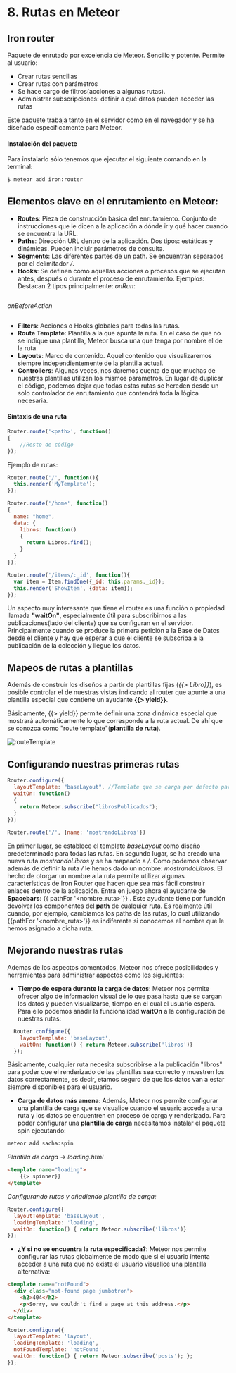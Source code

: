 # 8. Rutas en Meteor

## Iron router

Paquete de enrutado por excelencia de Meteor. Sencillo y potente. Permite al usuario:
- Crear rutas sencillas
- Crear rutas con parámetros
- Se hace cargo de filtros(acciones a algunas rutas).
- Administrar subscripciones: definir a qué datos pueden acceder las rutas

Este paquete trabaja tanto en el servidor como en el navegador y se ha diseñado específicamente para Meteor.

#### Instalación del paquete
Para instalarlo sólo tenemos que ejecutar el siguiente comando en la terminal:

```bash
$ meteor add iron:router
```
## Elementos clave en el enrutamiento en Meteor:
- **Routes**: Pieza de construcción básica del enrutamiento. Conjunto de instrucciones que le dicen a la aplicación a dónde ir y qué hacer cuando se encuentra la URL.
- **Paths**: Dirección URL dentro de la aplicación. Dos tipos: estáticas y dinámicas. Pueden incluir parámetros de consulta.
- **Segments**: Las diferentes partes de un path. Se encuentran separados por el delimitador */*.
- **Hooks**: Se definen cómo aquellas acciones o procesos que se ejecutan antes, después o durante el proceso de enrutamiento. Ejemplos:
Destacan 2 tipos principalmente:
*onRun*:
```javascript

```
*onBeforeAction*

```javascript

```
- **Filters**: Acciones o Hooks globales para todas las rutas.
- **Route Template**: Plantilla a la que apunta la ruta. En el caso de que no se indique una plantilla, Meteor busca una que tenga por nombre el de la ruta.
- **Layouts**: Marco de contenido. Aquel contenido que visualizaremos siempre independientemente de la plantilla actual.
- **Controllers**: Algunas veces, nos daremos cuenta de que muchas de nuestras plantillas utilizan los mismos parámetros. En lugar de duplicar el código, podemos dejar que todas estas rutas se hereden desde un solo controlador de enrutamiento que contendrá toda la lógica necesaria.


#### Sintaxis de una ruta

```javascript
Router.route('<path>', function()
{
    //Resto de código
});
```

Ejemplo de rutas:

```javascript
Router.route('/', function(){
  this.render('MyTemplate');
});
```

```javascript
Router.route('/home', function()
{
  name: "home",
  data: {
    libros: function()
    {
      return Libros.find();
    }
  }
});
```
```javascript
Router.route('/items/:_id', function(){
  var item = Item.findOne({_id: this.params._id});
  this.render('ShowItem', {data: item});
});
```

Un aspecto muy interesante que tiene el router es una función o propiedad llamada **"waitOn"**, especialmente útil para subscribirnos a las publicaciones(lado del cliente) que se configuran en el servidor. Principalmente cuando se produce la primera petición a la Base de Datos desde el cliente y hay que esperar a que el cliente se subscriba a la publicación de la colección y llegue los datos.

## Mapeos de rutas a plantillas

Además de construir los diseños a partir de plantillas fijas (*{{> Libro}}*), es posible controlar el <body> de nuestras vistas indicando al router que apunte a una plantilla especial que contiene un ayudante **{{> yield}}**.

Básicamente, {{> yield}} permite definir una zona dinámica especial que mostrará automáticamente lo que corresponde a la ruta actual. De ahí que se conozca como "route template"(**plantilla de ruta**).

![routeTemplate]()

## Configurando nuestras primeras rutas

```javascript
Router.configure({
  layoutTemplate: "baseLayout", //Template que se carga por defecto para todas las "vistas"
  waitOn: function()
  {
    return Meteor.subscribe("librosPublicados");
  }
});

Router.route('/', {name: 'mostrandoLibros'})
```

En primer lugar, se establece el template *baseLayout* como diseño predeterminado para todas las rutas.
En segundo lugar, se ha creado una nueva ruta *mostrandoLibros* y se ha mapeado a */*.
Como podemos observar además de definir la ruta */* le hemos dado un nombre: *mostrandoLibros*. El hecho de otorgar un nombre a la ruta permite utilizar algunas características de Iron Router que hacen que sea más fácil construir enlaces dentro de la aplicación.
Entra en juego ahora el ayudante de **Spacebars**: {{ pathFor '<nombre_ruta>'}} . Este ayudante tiene por función devolver los componentes del **path** de cualquier ruta. Es realmente útil cuando, por ejemplo, cambiamos los paths de las rutas, lo cual utilizando {{pathFor '<nombre_ruta>'}} es indiferente si conocemos el nombre que le hemos asignado a dicha ruta.

## Mejorando nuestras rutas

Ademas de los aspectos comentados, Meteor nos ofrece posibilidades y herramientas para administrar aspectos como los siguientes:
- **Tiempo de espera durante la carga de datos**: Meteor nos permite ofrecer algo de información visual de lo que pasa hasta que se cargan los datos y pueden visualizarse, tiempo en el cual el usuario espera. Para ello podemos añadir la funcionalidad **waitOn** a la configuración de nuestras rutas:

```javascript
  Router.configure({
    layoutTemplate: 'baseLayout',
    waitOn: function() { return Meteor.subscribe('libros')}
  });
```
Básicamente, cualquier ruta necesita subscribirse a la publicación "libros" para poder que el renderizado de las plantillas sea correcto y muestren los datos correctamente, es decir, etamos seguro de que los datos van a estar siempre disponibles para el usuario.

- **Carga de datos más amena**: Además, Meteor nos permite configurar una plantilla de carga que se visualice cuando el usuario accede a una ruta y los datos se encuentren en proceso de carga y renderizado.
Para poder configurar una **plantilla de carga** necesitamos instalar el paquete spin ejecutando:

```bash
meteor add sacha:spin
```

*Plantilla de carga -> loading.html*
```html
<template name="loading">
    {{> spinner}}
</template>
```
*Configurando rutas y añadiendo plantilla de carga:*
```javascript
Router.configure({
  layoutTemplate: 'baseLayout',
  loadingTemplate: 'loading',
  waitOn: function() { return Meteor.subscribe('libros')}
});
```
- **¿Y si no se encuentra la ruta especificada?**: Meteor nos permite configurar las rutas globalmente de modo que si el usuario intenta acceder a una ruta que no existe el usuario visualice una plantilla alternativa:
```html
<template name="notFound">
  <div class="not-found page jumbotron">
    <h2>404</h2>
    <p>Sorry, we couldn't find a page at this address.</p>
  </div>
</template>
```
```javascript
Router.configure({  
  layoutTemplate: 'layout',  
  loadingTemplate: 'loading',  
  notFoundTemplate: 'notFound',  
  waitOn: function() { return Meteor.subscribe('posts'); };
});
```
